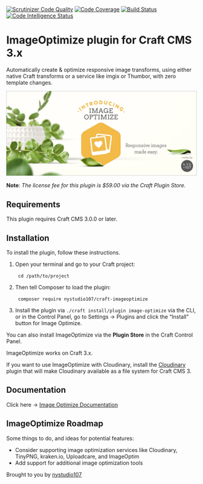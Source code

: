 [![Scrutinizer Code Quality](https://scrutinizer-ci.com/g/nystudio107/craft-imageoptimize/badges/quality-score.png?b=v4)](https://scrutinizer-ci.com/g/nystudio107/craft-imageoptimize/?branch=v4) [![Code Coverage](https://scrutinizer-ci.com/g/nystudio107/craft-imageoptimize/badges/coverage.png?b=v4)](https://scrutinizer-ci.com/g/nystudio107/craft-imageoptimize/?branch=v4) [![Build Status](https://scrutinizer-ci.com/g/nystudio107/craft-imageoptimize/badges/build.png?b=v4)](https://scrutinizer-ci.com/g/nystudio107/craft-imageoptimize/build-status/v4) [![Code Intelligence Status](https://scrutinizer-ci.com/g/nystudio107/craft-imageoptimize/badges/code-intelligence.svg?b=v4)](https://scrutinizer-ci.com/code-intelligence)

# ImageOptimize plugin for Craft CMS 3.x

Automatically create & optimize responsive image transforms, using either native Craft transforms or a service like imgix or Thumbor, with zero template changes.

![Screenshot](./docs/docs/resources/img/plugin-banner.jpg)

**Note**: _The license fee for this plugin is $59.00 via the Craft Plugin Store._

## Requirements

This plugin requires Craft CMS 3.0.0 or later.

## Installation

To install the plugin, follow these instructions.

1. Open your terminal and go to your Craft project:

        cd /path/to/project

2. Then tell Composer to load the plugin:

        composer require nystudio107/craft-imageoptimize

3. Install the plugin via `./craft install/plugin image-optimize` via the CLI, or in the Control Panel, go to Settings → Plugins and click the “Install” button for Image Optimize.

You can also install ImageOptimize via the **Plugin Store** in the Craft Control Panel.

ImageOptimize works on Craft 3.x.

If you want to use ImageOptimize with Cloudinary, install the [Cloudinary](https://github.com/timkelty/craft3-cloudinary) plugin that will make Cloudinary available as a file system for Craft CMS 3.

## Documentation

Click here -> [Image Optimize Documentation](https://nystudio107.com/plugins/imageoptimize/documentation)

## ImageOptimize Roadmap

Some things to do, and ideas for potential features:

* Consider supporting image optimization services like Cloudinary, TinyPNG, kraken.io, Uploadcare, and ImageOptim
* Add support for additional image optimization tools

Brought to you by [nystudio107](https://nystudio107.com)
